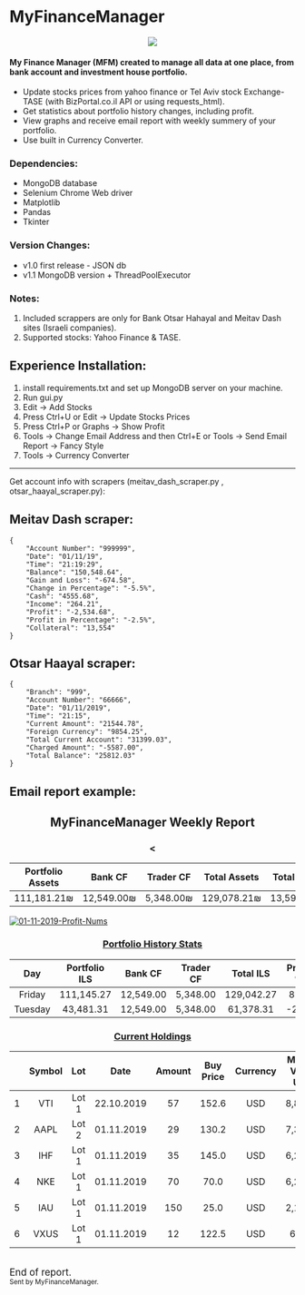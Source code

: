 # MyFinanceManager

<p align="center">
  <img src="https://i.ibb.co/tzPkVrw/Capture.png">
</p>

#### My Finance Manager (MFM) created to manage all data at one place, from bank account and investment house portfolio.
- Update stocks prices from yahoo finance or Tel Aviv stock Exchange-TASE (with BizPortal.co.il API or using requests_html).
- Get statistics about portfolio history changes, including profit.
- View graphs and receive email report with weekly summery of your portfolio.
- Use built in Currency Converter.

### Dependencies:
- MongoDB database
- Selenium Chrome Web driver
- Matplotlib
- Pandas
- Tkinter

### Version Changes:
- v1.0 first release - JSON db
- v1.1 MongoDB version + ThreadPoolExecutor

### Notes:
1. Included scrappers are only for Bank Otsar Hahayal and Meitav Dash sites (Israeli companies).
2. Supported stocks: Yahoo Finance & TASE.

## Experience Installation:
1. install requirements.txt and set up MongoDB server on your machine.
2. Run gui.py
3. Edit -> Add Stocks
4. Press Ctrl+U or Edit -> Update Stocks Prices
5. Press Ctrl+P or Graphs -> Show Profit
6. Tools -> Change Email Address and then Ctrl+E or Tools -> Send Email Report -> Fancy Style
7. Tools -> Currency Converter

--------------------------------------------------------------------
Get account info with scrapers (meitav_dash_scraper.py , otsar_haayal_scraper.py):

## Meitav Dash scraper:
```
{
    "Account Number": "999999",
    "Date": "01/11/19",
    "Time": "21:19:29",
    "Balance": "150,548.64",
    "Gain and Loss": "-674.58",
    "Change in Percentage": "-5.5%",
    "Cash": "4555.68",
    "Income": "264.21",
    "Profit": "-2,534.68",
    "Profit in Percentage": "-2.5%",
    "Collateral": "13,554"
}
```

## Otsar Haayal scraper:
```
{
    "Branch": "999",
    "Account Number": "66666",
    "Date": "01/11/2019",
    "Time": "21:15",
    "Current Amount": "21544.78",
    "Foreign Currency": "9854.25",
    "Total Current Account": "31399.03",
    "Charged Amount": "-5587.00",
    "Total Balance": "25812.03"
}
```

Email report example:
--------------------------------------------------------------------

<html>
<center><h2><b>MyFinanceManager Weekly Report</b></h2><h3><table><thead><tr><th style="text-align: center;"> Portfolio Assets </th><th style="text-align: center;"> Bank CF  </th><th style="text-align: center;"> Trader CF </th><th style="text-align: center;"> Total Assets </th><th style="text-align: center;"> Total Profit </th><th style="text-align: center;"> Total Profit </th></tr><</thead><tbody><tr><td style="text-align: center;">   111,181.21₪    </td><td style="text-align: center;">12,549.00₪</td><td style="text-align: center;"> 5,348.00₪ </td><td style="text-align: center;"> 129,078.21₪  </td><td style="text-align: center;">  13,599.23₪  </td><td style="text-align: center;">    8.16%     </td></tr></tbody></table></h3></center> <a href="https://ibb.co/RDSGZqk"><img src="https://i.ibb.co/W23NqL4/01-11-2019-Profit-Nums.png" alt="01-11-2019-Profit-Nums" border="0"></a> <center><h3><u>Portfolio History Stats</u></h3><table><thead><tr><th style="text-align: center;">  Day  </th><th style="text-align: center;"> Portfolio ILS </th><th style="text-align: center;"> Bank CF </th><th style="text-align: center;"> Trader CF </th><th style="text-align: center;"> Total ILS </th><th style="text-align: center;"> Profit % </th><th style="text-align: center;"> Profit ILS </th></tr></thead><tbody><tr><td style="text-align: center;">Friday </td><td style="text-align: center;">  111,145.27   </td><td style="text-align: center;">12,549.00</td><td style="text-align: center;"> 5,348.00  </td><td style="text-align: center;">129,042.27 </td><td style="text-align: center;">   8.12   </td><td style="text-align: center;"> 13,563.29  </td></tr><tr><td style="text-align: center;">Tuesday</td><td style="text-align: center;">   43,481.31   </td><td style="text-align: center;">12,549.00</td><td style="text-align: center;"> 5,348.00  </td><td style="text-align: center;"> 61,378.31 </td><td style="text-align: center;">  -2.01   </td><td style="text-align: center;">  -534.85   </td></tr></tbody></table></center> <center><h3><u>Current Holdings</u></h3><table><thead><tr><th style="text-align: center;">  </th><th style="text-align: center;"> Symbol </th><th style="text-align: center;"> Lot </th><th style="text-align: center;">   Date   </th><th style="text-align: center;"> Amount </th><th style="text-align: center;"> Buy Price </th><th style="text-align: center;"> Currency </th><th style="text-align: center;"> Market Value USD </th><th style="text-align: center;"> Market Value ILS </th><th style="text-align: center;"> Profit % </th></tr></thead><tbody><tr><td style="text-align: center;">1 </td><td style="text-align: center;">  VTI   </td><td style="text-align: center;">Lot 1</td><td style="text-align: center;">22.10.2019</td><td style="text-align: center;">   57   </td><td style="text-align: center;">   152.6   </td><td style="text-align: center;">   USD    </td><td style="text-align: center;">     8,860.1      </td><td style="text-align: center;">     31,251.0     </td><td style="text-align: center;">   1.9    </td></tr><tr><td style="text-align: center;">2 </td><td style="text-align: center;">  AAPL  </td><td style="text-align: center;">Lot 2</td><td style="text-align: center;">01.11.2019</td><td style="text-align: center;">   29   </td><td style="text-align: center;">   130.2   </td><td style="text-align: center;">   USD    </td><td style="text-align: center;">     7,336.1      </td><td style="text-align: center;">     25,875.7     </td><td style="text-align: center;">   94.4   </td></tr><tr><td style="text-align: center;">3 </td><td style="text-align: center;">  IHF   </td><td style="text-align: center;">Lot 1</td><td style="text-align: center;">01.11.2019</td><td style="text-align: center;">   35   </td><td style="text-align: center;">   145.0   </td><td style="text-align: center;">   USD    </td><td style="text-align: center;">     6,262.7      </td><td style="text-align: center;">     22,089.4     </td><td style="text-align: center;">   23.4   </td></tr><tr><td style="text-align: center;">4 </td><td style="text-align: center;">  NKE   </td><td style="text-align: center;">Lot 1</td><td style="text-align: center;">01.11.2019</td><td style="text-align: center;">   70   </td><td style="text-align: center;">   70.0    </td><td style="text-align: center;">   USD    </td><td style="text-align: center;">     6,248.9      </td><td style="text-align: center;">     22,040.9     </td><td style="text-align: center;">   27.5   </td></tr><tr><td style="text-align: center;">5 </td><td style="text-align: center;">  IAU   </td><td style="text-align: center;">Lot 1</td><td style="text-align: center;">01.11.2019</td><td style="text-align: center;">  150   </td><td style="text-align: center;">   25.0    </td><td style="text-align: center;">   USD    </td><td style="text-align: center;">     2,167.5      </td><td style="text-align: center;">     7,645.1      </td><td style="text-align: center;">  -42.2   </td></tr><tr><td style="text-align: center;">6 </td><td style="text-align: center;">  VXUS  </td><td style="text-align: center;">Lot 1</td><td style="text-align: center;">01.11.2019</td><td style="text-align: center;">   12   </td><td style="text-align: center;">   122.5   </td><td style="text-align: center;">   USD    </td><td style="text-align: center;">      646.1       </td><td style="text-align: center;">     2,279.0      </td><td style="text-align: center;">  -56.0   </td></tr></tbody></table></center><br><big>End of report.</big><br><small>Sent by MyFinanceManager.</small>
</html>

